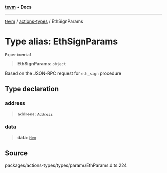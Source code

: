 [**tevm**](../../README.md) • **Docs**

***

[tevm](../../modules.md) / [actions-types](../README.md) / EthSignParams

# Type alias: EthSignParams

`Experimental`

> **EthSignParams**: `object`

Based on the JSON-RPC request for `eth_sign` procedure

## Type declaration

### address

> **address**: [`Address`](Address.md)

### data

> **data**: [`Hex`](Hex.md)

## Source

packages/actions-types/types/params/EthParams.d.ts:224
